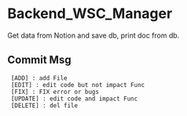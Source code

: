# Backend_WSC_Manager
Get data from Notion and save db, print doc from db.
## Commit Msg
```
 [ADD] : add File
 [EDIT] : edit code but not impact Func
 [FIX] : FIX error or bugs
 [UPDATE] : edit code and impact Func
 [DELETE] : del file
 ```

